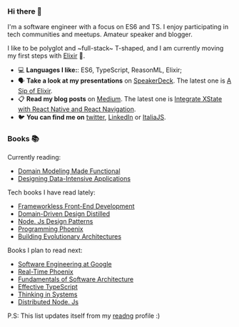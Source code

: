 ### Hi there 👋

<!--
**simonedavico/simonedavico** is a ✨ _special_ ✨ repository because its `README.md` (this file) appears on your GitHub profile.
-->

I'm a software engineer with a focus on ES6 and TS. I enjoy participating in tech communities and meetups. Amateur speaker and blogger. 

I like to be polyglot and ~full-stack~ T-shaped, and I am currently moving my first steps with [Elixir](https://elixir-lang.org/) 🧪. 

- 💻 **Languages I like:**: ES6, TypeScript, ReasonML, Elixir;
- 🗣 **Take a look at my presentations** on [SpeakerDeck](https://speakerdeck.com/simonedavico). The latest one is [A Sip of Elixir](https://speakerdeck.com/simonedavico/a-sip-of-elixir).
- 📋 **Read my blog posts** on [Medium](https://medium.com/@simonedavico). The latest one is [Integrate XState with React Native and React Navigation](https://medium.com/welld-tech/integrate-xstate-with-react-native-and-react-navigation-21ead87391da).
- 🐦 **You can find me on** [twitter](https://twitter.com/simonedavico), [LinkedIn](https://linkedin.com/in/simonedavico) or [ItaliaJS](https://italia-js.org/).

### Books 📚

Currently reading:

* [Domain Modeling Made Functional](https://beta.readng.co/book/domain-modeling-made-functional-by-scott-wlaschin-Uu0bJ)
* [Designing Data-Intensive Applications](https://beta.readng.co/book/designing-data-intensive-applications-by-martin-kleppmann-mNYMn)

Tech books I have read lately:

* [Frameworkless Front-End Development](https://beta.readng.co/book/frameworkless-front-end-development-by-francesco-strazzullo-vgbH2)
* [Domain-Driven Design Distilled](https://beta.readng.co/book/domain-driven-design-distilled-by-vaughn-vernon-HuotC)
* [Node. Js Design Patterns](https://beta.readng.co/book/node-js-design-patterns-by-mario-casciaro-D7KR3)
* [Programming Phoenix](https://beta.readng.co/book/programming-phoenix-by-chris-mccord-xYWpd)
* [Building Evolutionary Architectures](https://beta.readng.co/book/building-evolutionary-architectures-by-neal-ford-dXxoU)

Books I plan to read next:

* [Software Engineering at Google](https://beta.readng.co/book/software-engineering-at-google-by-titus-winters-X8Af4)
* [Real-Time Phoenix](https://beta.readng.co/book/real-time-phoenix-by-stephen-bussey-ncVAB)
* [Fundamentals of Software Architecture](https://beta.readng.co/book/fundamentals-of-software-architecture-by-neal-ford-JkPDm)
* [Effective TypeScript](https://beta.readng.co/book/effective-typescript-by-dan-vanderkam-aEUUa)
* [Thinking in Systems](https://beta.readng.co/book/thinking-in-systems-by-donella-meadows-IEhaq)
* [Distributed Node. Js](https://beta.readng.co/book/distributed-node-js-by-ii-thomas-hunter-CiGEo)

P.S: This list updates itself from my [readng](https://beta.readng.co/user/simonedavico) profile :)
